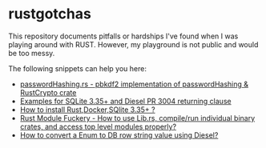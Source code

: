 # rustgotchas
This repository documents pitfalls or hardships I've found when I was playing around with RUST. However, my playground is not public and would be too messy. 

The following snippets can help you here:
- [passwordHashing.rs - pbkdf2 implementation of passwordHashing & RustCrypto crate](passwordHashing.rs)
- [Examples for SQLite 3.35+ and Diesel PR 3004 returning clause](diesel_returning_clause_sqlite335.md) 
- [How to install Rust,Docker,SQlite 3.35+ ?](rust_sqlite_335_bookworm_docker.md)
- [Rust Module Fuckery - How to use Lib.rs, compile/run individual binary crates, and access top level modules properly?](rust_module_fuckery.md)
- [How to convert a Enum to DB row string value using Diesel?](How_to_convert_a_Enum_to_DB_row_string_value_using_Diesel.md) 
